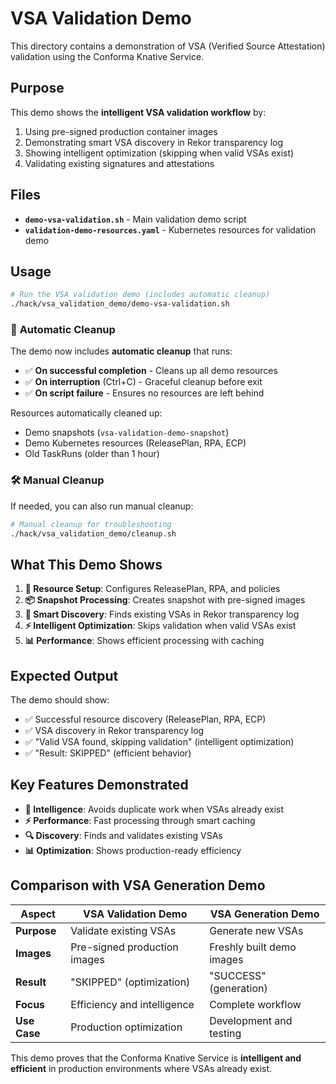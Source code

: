 # VSA Validation Demo

This directory contains a demonstration of VSA (Verified Source Attestation) validation using the Conforma Knative Service.

## Purpose

This demo shows the **intelligent VSA validation workflow** by:

1. Using pre-signed production container images
2. Demonstrating smart VSA discovery in Rekor transparency log
3. Showing intelligent optimization (skipping when valid VSAs exist)
4. Validating existing signatures and attestations

## Files

- **`demo-vsa-validation.sh`** - Main validation demo script
- **`validation-demo-resources.yaml`** - Kubernetes resources for validation demo

## Usage

```bash
# Run the VSA validation demo (includes automatic cleanup)
./hack/vsa_validation_demo/demo-vsa-validation.sh
```

### 🧹 **Automatic Cleanup**

The demo now includes **automatic cleanup** that runs:
- ✅ **On successful completion** - Cleans up all demo resources
- ✅ **On interruption** (Ctrl+C) - Graceful cleanup before exit
- ✅ **On script failure** - Ensures no resources are left behind

Resources automatically cleaned up:
- Demo snapshots (`vsa-validation-demo-snapshot`)
- Demo Kubernetes resources (ReleasePlan, RPA, ECP)
- Old TaskRuns (older than 1 hour)

### 🛠️ **Manual Cleanup**

If needed, you can also run manual cleanup:

```bash
# Manual cleanup for troubleshooting
./hack/vsa_validation_demo/cleanup.sh
```

## What This Demo Shows

1. **🔧 Resource Setup**: Configures ReleasePlan, RPA, and policies
2. **📦 Snapshot Processing**: Creates snapshot with pre-signed images
3. **🧠 Smart Discovery**: Finds existing VSAs in Rekor transparency log
4. **⚡ Intelligent Optimization**: Skips validation when valid VSAs exist
5. **📊 Performance**: Shows efficient processing with caching

## Expected Output

The demo should show:
- ✅ Successful resource discovery (ReleasePlan, RPA, ECP)
- ✅ VSA discovery in Rekor transparency log
- ✅ "Valid VSA found, skipping validation" (intelligent optimization)
- ✅ "Result: SKIPPED" (efficient behavior)

## Key Features Demonstrated

- **🧠 Intelligence**: Avoids duplicate work when VSAs already exist
- **⚡ Performance**: Fast processing through smart caching
- **🔍 Discovery**: Finds and validates existing VSAs
- **📊 Optimization**: Shows production-ready efficiency

## Comparison with VSA Generation Demo

| Aspect | VSA Validation Demo | VSA Generation Demo |
|--------|-------------------|-------------------|
| **Purpose** | Validate existing VSAs | Generate new VSAs |
| **Images** | Pre-signed production images | Freshly built demo images |
| **Result** | "SKIPPED" (optimization) | "SUCCESS" (generation) |
| **Focus** | Efficiency and intelligence | Complete workflow |
| **Use Case** | Production optimization | Development and testing |

This demo proves that the Conforma Knative Service is **intelligent and efficient** in production environments where VSAs already exist.
